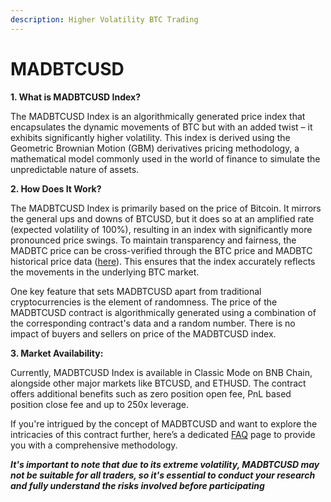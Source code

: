 ```yaml
---
description: Higher Volatility BTC Trading
---
```


# MADBTCUSD

**1. What is MADBTCUSD Index?**

The MADBTCUSD Index is an algorithmically generated price index that encapsulates the dynamic movements of BTC but with an added twist – it exhibits significantly higher volatility. This index is derived using the Geometric Brownian Motion (GBM) derivatives pricing methodology, a mathematical model commonly used in the world of finance to simulate the unpredictable nature of assets.

**2. How Does It Work?**

The MADBTCUSD Index is primarily based on the price of Bitcoin. It mirrors the general ups and downs of BTCUSD, but it does so at an amplified rate (expected volatility of 100%), resulting in an index with significantly more pronounced price swings. To maintain transparency and fairness, the MADBTC price can be cross-verified through the BTC price and MADBTC historical price data ([here](madbtcusd-faq.md)). This ensures that the index accurately reflects the movements in the underlying BTC market.

One key feature that sets MADBTCUSD apart from traditional cryptocurrencies is the element of randomness. The price of the MADBTCUSD contract is algorithmically generated using a combination of the corresponding contract's data and a random number. There is no impact of buyers and sellers on price of the MADBTCUSD index.

**3. Market Availability:**

Currently, MADBTCUSD Index is available in Classic Mode on BNB Chain, alongside other major markets like BTCUSD, and ETHUSD. The contract offers additional benefits such as zero position open fee, PnL based position close fee and up to 250x leverage.

If you're intrigued by the concept of MADBTCUSD and want to explore the intricacies of this contract further, here’s a dedicated [FAQ](madbtcusd-faq.md) page to provide you with a comprehensive methodology.

_**It's important to note that due to its extreme volatility, MADBTCUSD may not be suitable for all traders, so it's essential to conduct your research and fully understand the risks involved before participating**_
